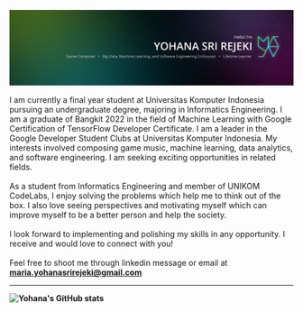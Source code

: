 ![Alt text](/images/Personal%20Branding%20GIthub%402x.png)

I am currently a final year student at Universitas Komputer Indonesia pursuing an undergraduate degree, majoring in Informatics Engineering. I am a graduate of Bangkit 2022 in the field of Machine Learning with Google Certification of TensorFlow Developer Certificate. I am a leader in the Google Developer Student Clubs at Universitas Komputer Indonesia.  My interests involved composing game music, machine learning, data analytics, and software engineering. I am seeking exciting opportunities in related fields.
<br>
<br>
As a student from Informatics Engineering and member of UNIKOM CodeLabs, I enjoy solving the problems which help me to think out of the box. I also love seeing perspectives and motivating myself which can improve myself to be a better person and help the society.
<br>
<br>
I look forward to implementing and polishing my skills in any opportunity. I receive and would love to connect with you!
<br>
<br>
Feel free to shoot me through linkedin message or email at <b>maria.yohanasrirejeki@gmail.com


<!---
wyreinec/wyreinec is a ✨ special ✨ repository because its `README.md` (this file) appears on your GitHub profile.
You can click the Preview link to take a look at your changes.
--->

<hr>

![Yohana's GitHub stats](https://github-readme-stats.vercel.app/api?username=wyreinec&show_icons=true&theme=dark)

